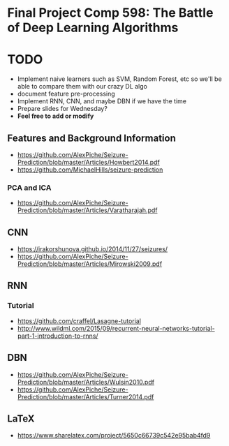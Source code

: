 # Final Project Comp 598: The Battle of Deep Learning Algorithms

# TODO

* Implement naive learners such as SVM, Random Forest, etc so we'll be able to compare them with our crazy DL algo
* document feature pre-processing
* Implement RNN, CNN, and maybe DBN if we have the time
* Prepare slides for Wednesday?
* **Feel free to add or modify**

## Features and Background Information

* https://github.com/AlexPiche/Seizure-Prediction/blob/master/Articles/Howbert2014.pdf
* https://github.com/MichaelHills/seizure-prediction


### PCA and ICA 

* https://github.com/AlexPiche/Seizure-Prediction/blob/master/Articles/Varatharajah.pdf


## CNN

* https://irakorshunova.github.io/2014/11/27/seizures/
* https://github.com/AlexPiche/Seizure-Prediction/blob/master/Articles/Mirowski2009.pdf


## RNN 

### Tutorial

* https://github.com/craffel/Lasagne-tutorial
* http://www.wildml.com/2015/09/recurrent-neural-networks-tutorial-part-1-introduction-to-rnns/

## DBN

* https://github.com/AlexPiche/Seizure-Prediction/blob/master/Articles/Wulsin2010.pdf
* https://github.com/AlexPiche/Seizure-Prediction/blob/master/Articles/Turner2014.pdf


## LaTeX

* https://www.sharelatex.com/project/5650c66739c542e95bab4fd9
